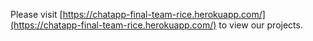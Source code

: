 Please visit [https://chatapp-final-team-rice.herokuapp.com/](https://chatapp-final-team-rice.herokuapp.com/) to view our projects.

